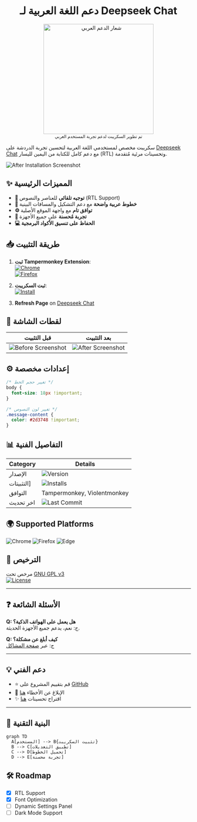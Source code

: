<h1 align="center">دعم اللغة العربية لـ Deepseek Chat</h1>

<div align="center">
  <img src="https://raw.githubusercontent.com/nvkq/deepseek-arab/main/deepseek-arab.png" alt="شعار الدعم العربي" width="300">
  <br>
  <sub>تم تطوير السكريبت لدعم تجربة المستخدم العربي</sub>
</div>

سكريبت مخصص لمستخدمي اللغة العربية لتحسين تجربة الدردشة على [Deepseek Chat](https://chat.deepseek.com/) مع دعم كامل للكتابة من اليمين لليسار (RTL) وتحسينات مرئية مُتقدمة.

![After Installation Screenshot](https://raw.githubusercontent.com/nvkq/deepseek-arab/main/screenshots/after.png)

## ✨ المميزات الرئيسية
- **🎯 توجيه تلقائي** للعناصر والنصوص (RTL Support)
- **📖 خطوط عربية واضحة** مع دعم التشكيل والمسافات البينية
- **⚙️ توافق تام** مع واجهة الموقع الأصلية
- **📱 تجربة مُحسنة** على جميع الأجهزة
- **💻 الحفاظ على تنسيق الأكواد البرمجية**

## 📥 طريقة التثبيت
1. **ثبت Tampermonkey Extension**:  
   [![Chrome](https://img.shields.io/badge/Chrome-Tampermonkey-blue?logo=google-chrome)](https://chrome.google.com/webstore/detail/tampermonkey/dhdgffkkebhmkfjojejmpbldmpobfkfo)  
   [![Firefox](https://img.shields.io/badge/Firefox-Tampermonkey-orange?logo=firefox)](https://addons.mozilla.org/firefox/addon/tampermonkey/)

2. **ثبت السكريبت**:  
   [![Install](https://img.shields.io/badge/INSTALL_SCRIPT-SUCCESS-brightgreen)](https://greasyfork.org/ar/scripts/533637-deepseek-arabic-support)

3. **Refresh Page** on [Deepseek Chat](https://chat.deepseek.com/)

## 📸 لقطات الشاشة
قبل التثبيت | بعد التثبيت
---|---
![Before Screenshot](https://raw.githubusercontent.com/nvkq/deepseek-arab/main/screenshots/before.png) | ![After Screenshot](https://raw.githubusercontent.com/nvkq/deepseek-arab/main/screenshots/after.png)

## ⚙️ إعدادات مخصصة
```css
/* تغيير حجم الخط */
body { 
  font-size: 18px !important;
}

/* تغيير لون النصوص */
.message-content { 
  color: #2d3748 !important;
}
```

## 📊 التفاصيل الفنية
| Category        | Details                          |
|-----------------|----------------------------------|
| الإصدار         | ![Version](https://img.shields.io/badge/version-1.2.0-blue) |
| التثبيتات]        | ![Installs](https://img.shields.io/greasyfork/dt/533637?label=installs) |
| التوافق   | Tampermonkey, Violentmonkey      |
| اخر تحديث    | ![Last Commit](https://img.shields.io/github/last-commit/nvkq/deepseek-arab) |

## 🌍 Supported Platforms
![Chrome](https://img.shields.io/badge/Google_Chrome-4285F4?logo=google-chrome&logoColor=white)
![Firefox](https://img.shields.io/badge/Mozilla_Firefox-FF7139?logo=firefox-browser&logoColor=white)
![Edge](https://img.shields.io/badge/Microsoft_Edge-0078D7?logo=microsoft-edge&logoColor=white)

## 📜 الترخيص
مرخص تحت [GNU GPL v3](https://www.gnu.org/licenses/gpl-3.0.ar.html)  
[![License](https://img.shields.io/badge/License-GPL_v3-red)](https://www.gnu.org/licenses/gpl-3.0)

---

## ❓ الأسئلة الشائعة
**Q: هل يعمل على الهواتف الذكية؟**  
ج: نعم، يدعم جميع الأجهزة الحديثة.

**Q: كيف أبلغ عن مشكلة؟**  
ج: عبر [صفحة المشاكل](https://github.com/nvkq/deepseek-arab/issues)

---

## 💡 دعم الفني
- ⭐ قم بتقييم المشروع على [GitHub](https://github.com/nvkq/deepseek-arab)
- 🐞 الإبلاغ عن الأخطاء [هنا](https://github.com/nvkq/deepseek-arab/issues)
- ✨ اقتراح تحسينات [هنا](https://github.com/nvkq/deepseek-arab/discussions)


---

## 🔧 البنية التقنية
```mermaid
graph TD
  A[المستخدم] --> B{تثبيت السكريبت}
  B --> C[تطبيق التعديلات]
  C --> D[تحميل الخطوط]
  D --> E[تجربة محسنة]
```

## 🛠️ Roadmap
- [x] RTL Support
- [x] Font Optimization
- [ ] Dynamic Settings Panel
- [ ] Dark Mode Support
```
